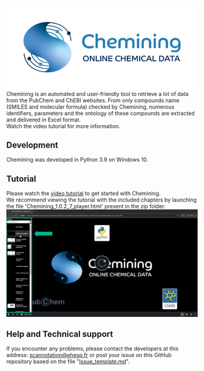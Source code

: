 ![Chemining](Chemining-logo_git.png)
Chemining is an automated and user-friendly tool to retrieve a lot of data from the PubChem and ChEBI websites. From only compounds name (SMILES and molecular formula) checked by Chemining, numerous identifiers, parameters and the ontology of these compounds are extracted and delivered in Excel format.\
Watch the video tutorial for more information.

## Development
Chemining was developed in Python 3.9 on Windows 10.

## Tutorial
Please watch the [video tutorial](https://github.com/scannotation/Chemining_software/blob/main/Chemining-tutorial.zip) to get started with Chemining.\
We recommend viewing the tutorial with the included chapters by launching the file 'Chemining_1.0.2_7_player.html' present in the zip folder:\
![tutorial_chapters](Chemining-tutorial_homepage.png)

## Help and Technical support
If you encounter any problems, please contact the developers at this address: scannotation@ehesp.fr or post your issue on this GitHub repository based on the file "[Issue_template.md](https://github.com/scannotation/Chemining_software/blob/main/Issue_template.md)".
